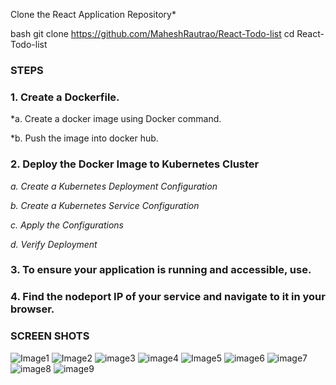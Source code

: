 Clone the React Application Repository*

bash
git clone https://github.com/MaheshRautrao/React-Todo-list
cd React-Todo-list

### STEPS

### 1. Create a Dockerfile.

   *a. Create a docker image using Docker command.
   
   *b. Push the image into docker hub.



### 2. Deploy the Docker Image to Kubernetes Cluster




*a. Create a Kubernetes Deployment Configuration*



*b. Create a Kubernetes Service Configuration*



*c. Apply the Configurations*




*d. Verify Deployment*

### 3. To ensure your application is running and accessible, use.



### 4. Find the nodeport IP of your service and navigate to it in your browser.

### SCREEN SHOTS



![Image1](https://github.com/user-attachments/assets/955ef91c-e24a-41f8-9e9e-80003b356514)
![Image2](https://github.com/user-attachments/assets/1a4babee-2fec-409c-b96a-db62490ed552)
![image3](https://github.com/user-attachments/assets/ae2cdf27-b645-4532-9edb-1b714e00b1ad)
![image4](https://github.com/user-attachments/assets/a06cedb0-60c4-46fa-853f-599b219b4f0b)
![Image5](https://github.com/user-attachments/assets/1f0a9b40-7d99-40f8-8135-8b2da2052c45)
![image6](https://github.com/user-attachments/assets/37656efe-2b48-4e55-bece-68d72d27ecfa)
![image7](https://github.com/user-attachments/assets/70cb2ff6-dedd-402c-9759-e33b13386cfa)
![image8](https://github.com/user-attachments/assets/79b89665-a226-4243-9fc1-471cd76d4495)
![image9](https://github.com/user-attachments/assets/a8e90a3d-1d77-4d9c-b3f4-cdb83a470dca)








